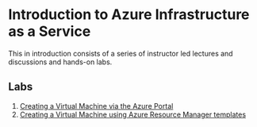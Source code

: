 # Introduction to Azure Infrastructure as a Service

This in introduction consists of a series of instructor led lectures and discussions and hands-on labs.

## Labs
1. [Creating a Virtual Machine via the Azure Portal](https://github.com/stacyh3/Intro-To-Azure/blob/master/Lab%2001%20-%20Creating%20a%20Virtual%20Machine%20via%20the%20Azure%20Portal.md)
2. [Creating a Virtual Machine using Azure Resource Manager templates](https://github.com/stacyh3/Intro-To-Azure/blob/master/Creating%20a%20Virtual%20Machine%20via%20an%20ARM%20Template.md)
